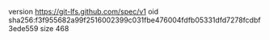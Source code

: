 version https://git-lfs.github.com/spec/v1
oid sha256:f3f955682a99f2516002399c031fbe476004fdfb05331dfd7278fcdbf3ede559
size 468
